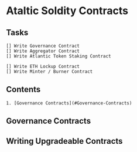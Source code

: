 # Ataltic Soldity Contracts

## Tasks

    [] Write Governance Contract
    [] Write Aggregator Contract
    [] Write Atlantic Token Staking Contract

    [] Write ETH Lockup Contract
    [] Write Minter / Burner Contract


## Contents

    1. [Governance Contracts](#Governance-Contracts)

## Governance Contracts


## Writing Upgradeable Contracts

##



